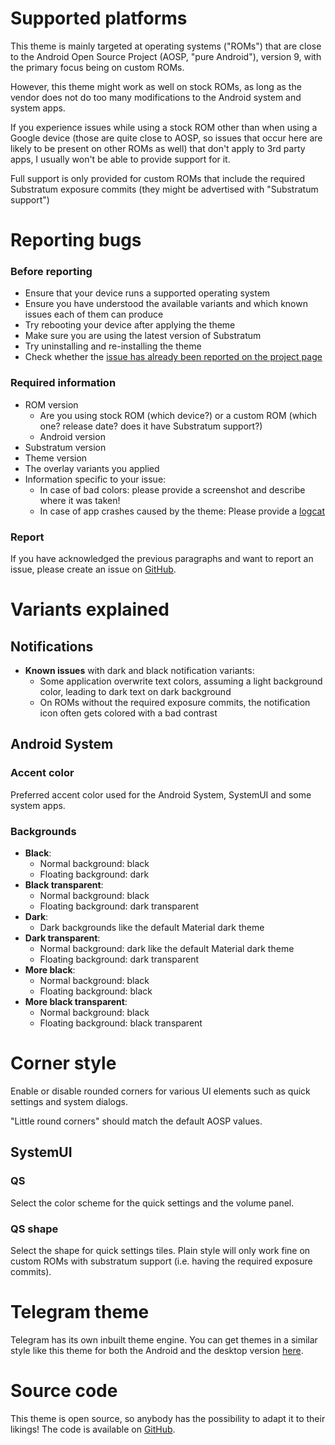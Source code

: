 # Supported platforms

This theme is mainly targeted at operating systems ("ROMs") that are
    close to the Android Open Source Project (AOSP, "pure Android"),
    version 9, with the primary focus being on custom ROMs.

However, this theme might work as well on stock ROMs,
    as long as the vendor does not do too many modifications to the
    Android system and system apps.

If you experience issues while using a stock ROM other than when using a
    Google device (those are quite close to AOSP, so issues that occur here
    are likely to be present on other ROMs as well) that don't apply to 3rd
    party apps, I usually won't be able to provide support for it.

Full support is only provided for custom ROMs that include the required
    Substratum exposure commits (they might be advertised with
    "Substratum support")

# Reporting bugs

### Before reporting

- Ensure that your device runs a supported operating system
- Ensure you have understood the available variants and which
    known issues each of them can produce
- Try rebooting your device after applying the theme
- Make sure you are using the latest version of Substratum
- Try uninstalling and re-installing the theme
- Check whether the [issue has already been reported on the project
    page](https://github.com/SpiritCroc/DarkCroc-Android-theme/issues?q=is%3Aissue)

### Required information

- ROM version
    - Are you using stock ROM (which device?) or a custom ROM
        (which one? release date? does it have Substratum support?)
    - Android version<!--x: ?attr/androidVersionx-->
- Substratum version<!--x: ?attr/substratumVersionx-->
- Theme version<!--x: ?attr/themeVersionx-->
- The overlay variants you applied
- Information specific to your issue:
    - In case of bad colors: please provide a screenshot and describe where it was taken!
    - In case of app crashes caused by the theme: Please provide a
        [logcat](https://raw.githubusercontent.com/nathanchance/Android-Tools/master/Guides/Proper_Bug_Reporting.txt)

### Report

If you have acknowledged the previous paragraphs and want to report an
    issue, please create an issue on
    [GitHub](https://github.com/SpiritCroc/DarkCroc-Android-theme/issues?q=is%3Aissue).

# Variants explained

## Notifications
- **Known issues** with dark and black notification variants:
    - Some application overwrite text colors, assuming a light background color, leading to dark text on dark background
    - On ROMs without the required exposure commits, the notification icon often gets colored with a bad contrast


## Android System

### Accent color

Preferred accent color used for the Android System, SystemUI and some system apps.

### Backgrounds

- **Black**:
    - Normal background: black
    - Floating background: dark
- **Black transparent**:
    - Normal background: black
    - Floating background: dark transparent
- **Dark**:
    - Dark backgrounds like the default Material dark theme
- **Dark transparent**:
    - Normal background: dark like the default Material dark theme
    - Floating background: dark transparent
- **More black**:
    - Normal background: black
    - Floating background: black
- **More black transparent**:
    - Normal background: black
    - Floating background: black transparent

# Corner style

Enable or disable rounded corners for various UI elements such as quick settings and system dialogs.

"Little round corners" should match the default AOSP values.

<!--
### Behaviour
_ modest:
    _ Keep some parts of Android light in order to ensure readable texts.
    _ **Known issues** related to this variant:
        - Some settings search results have a black icon
_ aggressive:
    _ Try to make as much of Android dark as possible,
        possibly sacrificing readability in some apps that depend on a light system theme.
    _ **Known issues** related to this variant:
        - Some launchers have white text on white background
-->


## SystemUI

### QS

Select the color scheme for the quick settings and the volume panel.

### QS shape

Select the shape for quick settings tiles. Plain style will only work fine on custom ROMs with substratum support (i.e. having the required exposure commits).


# Telegram theme

Telegram has its own inbuilt theme engine.
    You can get themes in a similar style like this theme for both the
    Android and the desktop version [here](https://github.com/SpiritCroc/DefaultDarkTheme-telegram).

# Source code

This theme is open source, so anybody has the possibility to adapt it to
    their likings!
    The code is available on [GitHub](https://github.com/SpiritCroc/DarkCroc-Android-theme).